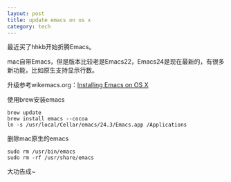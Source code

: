 ```yaml
---
layout: post
title: update emacs on os x
category: tech
---
```

最近买了hhkb开始折腾Emacs。

mac自带Emacs，但是版本比较老是Emacs22，Emacs24是现在最新的，有很多新功能，比如原生支持显示行数。

升级参考wikemacs.org：[Installing Emacs on OS X](http://wikemacs.org/index.php/Installing_Emacs_on_OS_X)

使用brew安装emacs

```
brew update  
brew install emacs --cocoa  
ln -s /usr/local/Cellar/emacs/24.3/Emacs.app /Applications  
```

删除mac原生的emacs

```
sudo rm /usr/bin/emacs  
sudo rm -rf /usr/share/emacs  
```

大功告成~
